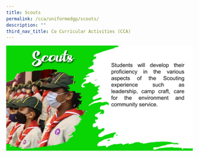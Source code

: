 ```yaml
---
title: Scouts
permalink: /cca/uniformedgp/scouts/
description: ""
third_nav_title: Co Curricular Activities (CCA)
---
```

![](/images/CCA2022/CCA-Scouts-1.png)